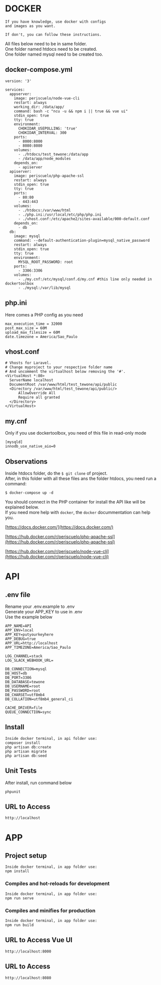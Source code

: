 # DOCKER

```
If you have knowledge, use docker with configs
and images as you want.

If don't, you can follow these instructions.
```

All files below need to be in same folder.  
One folder named htdocs need to be created.  
One folder named mysql need to be created too.

## docker-compose.yml

```
version: '3'

services:
  appserver:
    image: periscuelo/node-vue-cli
    restart: always
    working_dir: /data/app/
    command: bash -c "ncu -u && npm i || true && vue ui"
    stdin_open: true
    tty: true
    environment:
      CHOKIDAR_USEPOLLING: 'true'
      CHOKIDAR_INTERVAL: 300
    ports:
      - 8000:8000
      - 8080:8080
    volumes:
      - ./htdocs/test_tewone:/data/app
      - /data/app/node_modules
    depends_on:
      - apiserver
  apiserver:
    image: periscuelo/php-apache-ssl
    restart: always
    stdin_open: true
    tty: true
    ports:
      - 80:80
      - 443:443
    volumes:
      - ./htdocs:/var/www/html
      - ./php.ini:/usr/local/etc/php/php.ini
      - ./vhost.conf:/etc/apache2/sites-available/000-default.conf
    depends_on:
      - db
  db:
    image: mysql
    command: --default-authentication-plugin=mysql_native_password
    restart: always
    stdin_open: true
    tty: true
    environment:
      MYSQL_ROOT_PASSWORD: root
    ports:
      - 3306:3306
    volumes:
      - ./my.cnf:/etc/mysql/conf.d/my.cnf #this line only needed in dockertoolbox
      - ./mysql:/var/lib/mysql
```

## php.ini

Here comes a PHP config as you need

```
max_execution_time = 32000
post_max_size = 60M
upload_max_filesize = 60M
date.timezone = America/Sao_Paulo
```

## vhost.conf

```
# Vhosts for Laravel.
# Change myproject to your respective folder name
# And uncomment the virtualhost below removing the '#'.
<VirtualHost *:80>
  ServerName localhost
  DocumentRoot /var/www/html/test_tewone/api/public
  <Directory /var/www/html/test_tewone/api/public/>
      AllowOverride All
      Require all granted
  </Directory>
</VirtualHost>

```

## my.cnf

Only if you use dockertoolbox, you need of this file in read-only mode

```
[mysqld]
innodb_use_native_aio=0
```

## Observations

Inside htdocs folder, do the `$ git clone` of project.  
After, in this folder with all these files ans the folder htdocs, you need run a command:

`$ docker-compose up -d`

You should connect in the PHP container for install the API like will be explained below.  
If you need more help with `docker`, the `docker` docummentation can help you.

[https://docs.docker.com/](https://docs.docker.com/)

[https://hub.docker.com/r/periscuelo/php-apache-ssl](https://hub.docker.com/r/periscuelo/php-apache-ssl)

[https://hub.docker.com/r/periscuelo/node-vue-cli](https://hub.docker.com/r/periscuelo/node-vue-cli)

# API

## .env file

Rename your .env.example to .env  
Generate your APP_KEY to use in .env  
Use the example below

```
APP_NAME=API
APP_ENV=local
APP_KEY=putyourkeyhere
APP_DEBUG=true
APP_URL=http://localhost
APP_TIMEZONE=America/Sao_Paulo

LOG_CHANNEL=stack
LOG_SLACK_WEBHOOK_URL=

DB_CONNECTION=mysql
DB_HOST=db
DB_PORT=3306
DB_DATABASE=tewone
DB_USERNAME=root
DB_PASSWORD=root
DB_CHARSET=utf8mb4
DB_COLLATION=utf8mb4_general_ci

CACHE_DRIVER=file
QUEUE_CONNECTION=sync
```

## Install
```
Inside docker terminal, in api folder use:
composer install
php artisan db:create
php artisan migrate
php artisan db:seed
```

## Unit Tests

After install, run command below

`phpunit`

## URL to Access

`http://localhost`

# APP

## Project setup
```
Inside docker terminal, in app folder use:
npm install
```

### Compiles and hot-reloads for development
```
Inside docker terminal, in app folder use:
npm run serve
```

### Compiles and minifies for production
```
Inside docker terminal, in app folder use:
npm run build
```

## URL to Access Vue UI

`http://localhost:8000`


## URL to Access

`http://localhost:8080`

